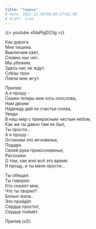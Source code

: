 ```yaml
---
title: "Тишина"
# date: 2022-12-30T00:09:57+01:00
# draft: true
---
```


{{< youtube xfdaPIgD23g >}}

Как дорога  
Мне тишина.  
Выключим свет,  
Словно нас нет..  
Мы убежим,  
Здесь нас не ждут.  
Слёзы твои  
Плечи мне жгут.

Припев:  
А я прошу -  
Скажи теперь мне хоть полслова,  
Нам двоим  
Надежду дай на счастье снова,  
Уведи  
В наш мир с прекрасным чистым небом,  
Как же ты давно там не был,  
Ты прости…  
А я прошу -  
Останови это мгновенье,  
Подари  
Своей руки прикосновенье,  
Расскажи  
О том, как жил всё это время.  
Я прощу, и ты меня прости…

Ты обещал.  
Ты говорил.  
Кто скажет мне,  
Что ты творил?  
Болью жила..  
Это пройдёт.  
Сердце простит,  
Сердце поймёт.

Припев (х2):
